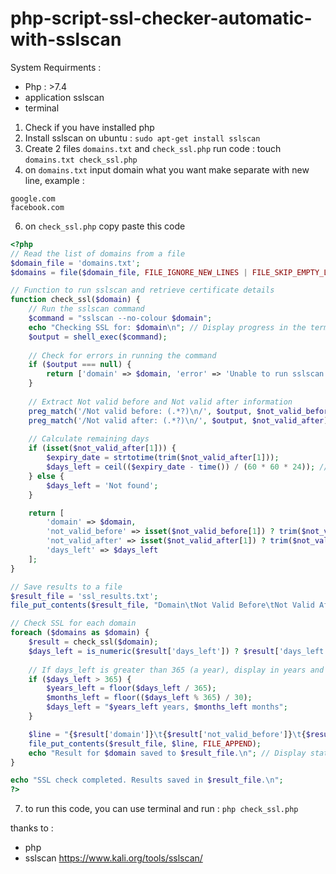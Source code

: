 # php-script-ssl-checker-automatic-with-sslscan
System Requirments :
- Php : >7.4
- application sslscan
- terminal

1. Check if you have installed php
2. Install sslscan on ubuntu : ```sudo apt-get install sslscan```
3. Create 2 files ```domains.txt``` and ```check_ssl.php``` run code : touch ```domains.txt check_ssl.php```
4. on ```domains.txt``` input domain what you want make separate with new line, example :
```text
google.com
facebook.com
```
6.  on ```check_ssl.php``` copy paste this code
```php
<?php
// Read the list of domains from a file
$domain_file = 'domains.txt';
$domains = file($domain_file, FILE_IGNORE_NEW_LINES | FILE_SKIP_EMPTY_LINES);

// Function to run sslscan and retrieve certificate details
function check_ssl($domain) {
    // Run the sslscan command
    $command = "sslscan --no-colour $domain";
    echo "Checking SSL for: $domain\n"; // Display progress in the terminal
    $output = shell_exec($command);
    
    // Check for errors in running the command
    if ($output === null) {
        return ['domain' => $domain, 'error' => 'Unable to run sslscan'];
    }
    
    // Extract Not valid before and Not valid after information
    preg_match('/Not valid before: (.*?)\n/', $output, $not_valid_before);
    preg_match('/Not valid after: (.*?)\n/', $output, $not_valid_after);
    
    // Calculate remaining days
    if (isset($not_valid_after[1])) {
        $expiry_date = strtotime(trim($not_valid_after[1]));
        $days_left = ceil(($expiry_date - time()) / (60 * 60 * 24)); // Calculate remaining days
    } else {
        $days_left = 'Not found';
    }

    return [
        'domain' => $domain,
        'not_valid_before' => isset($not_valid_before[1]) ? trim($not_valid_before[1]) : 'Not found',
        'not_valid_after' => isset($not_valid_after[1]) ? trim($not_valid_after[1]) : 'Not found',
        'days_left' => $days_left
    ];
}

// Save results to a file
$result_file = 'ssl_results.txt';
file_put_contents($result_file, "Domain\tNot Valid Before\tNot Valid After\tDays Left\n", FILE_APPEND);

// Check SSL for each domain
foreach ($domains as $domain) {
    $result = check_ssl($domain);
    $days_left = is_numeric($result['days_left']) ? $result['days_left'] : 'Not found';
    
    // If days_left is greater than 365 (a year), display in years and months
    if ($days_left > 365) {
        $years_left = floor($days_left / 365);
        $months_left = floor(($days_left % 365) / 30);
        $days_left = "$years_left years, $months_left months";
    }

    $line = "{$result['domain']}\t{$result['not_valid_before']}\t{$result['not_valid_after']}\t$days_left\n";
    file_put_contents($result_file, $line, FILE_APPEND);
    echo "Result for $domain saved to $result_file.\n"; // Display status after saving results
}

echo "SSL check completed. Results saved in $result_file.\n";
?>

```
7.  to run this code, you can use terminal and run : ```php check_ssl.php```

thanks to : 
- php
- sslscan https://www.kali.org/tools/sslscan/
